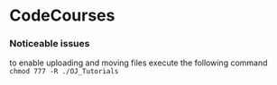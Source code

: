 # CodeCourses

### Noticeable issues
to enable uploading and moving files execute the following command <br>
`chmod 777 -R ./OJ_Tutorials`
